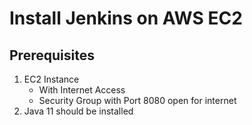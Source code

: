 # Install Jenkins on AWS EC2

## Prerequisites
1. EC2 Instance
    * With Internet Access
    * Security Group with Port 8080 open for internet
2. Java 11 should be installed
